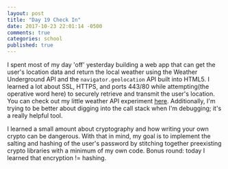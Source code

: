 ```yaml
---
layout: post
title: "Day 19 Check In"
date: 2017-10-23 22:01:14 -0500
comments: true
categories: school
published: true
---
```


I spent most of my day 'off' yesterday building a web app that can get the user's location data and return the local weather using the Weather Underground API and the `navigator.geolocation` API built into HTML5. I learned a lot about SSL, HTTPS, and ports 443/80 while attempting(the operative word here) to securely retrieve and transmit the user's location. You can check out my little weather API experiment [here](http://codepen.io/jljesse/pen/LzvoJq). Additionally, I'm trying to be better about digging into the call stack when I'm debugging; it's a really helpful tool.<!--more-->

I learned a small amount about cryptography and how writing your own crypto can be dangerous. With that in mind, my goal is to implement the salting and hashing of the user's password by stitching together preexisting crypto libraries with a minimum of my own code. Bonus round: today I learned that encryption != hashing.